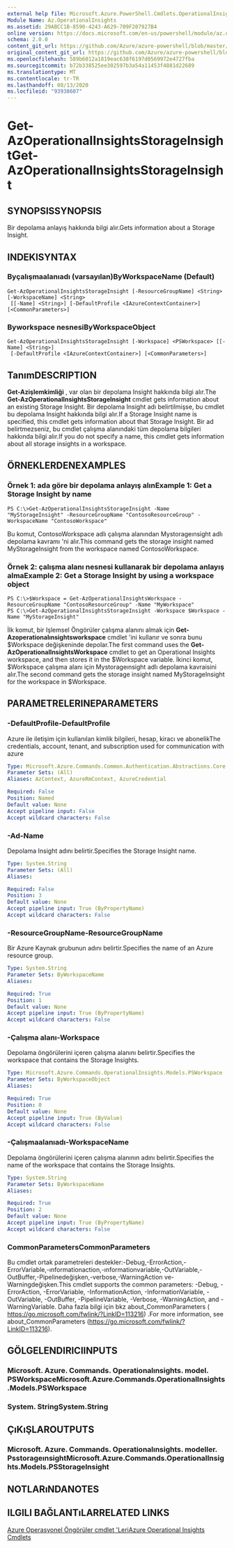 ```yaml
---
external help file: Microsoft.Azure.PowerShell.Cmdlets.OperationalInsights.dll-Help.xml
Module Name: Az.OperationalInsights
ms.assetid: 29ABCC1B-8590-4243-A629-709F207927B4
online version: https://docs.microsoft.com/en-us/powershell/module/az.operationalinsights/get-azoperationalinsightsstorageinsight
schema: 2.0.0
content_git_url: https://github.com/Azure/azure-powershell/blob/master/src/OperationalInsights/OperationalInsights/help/Get-AzOperationalInsightsStorageInsight.md
original_content_git_url: https://github.com/Azure/azure-powershell/blob/master/src/OperationalInsights/OperationalInsights/help/Get-AzOperationalInsightsStorageInsight.md
ms.openlocfilehash: 589b6012a1819eac638f6197d0569972e4727fba
ms.sourcegitcommit: b72b338525ee302597b3a54a11453f4881d22689
ms.translationtype: MT
ms.contentlocale: tr-TR
ms.lasthandoff: 08/13/2020
ms.locfileid: "93938607"
---
```

# <span data-ttu-id="0292c-101">Get-AzOperationalInsightsStorageInsight</span><span class="sxs-lookup"><span data-stu-id="0292c-101">Get-AzOperationalInsightsStorageInsight</span></span>

## <span data-ttu-id="0292c-102">SYNOPSIS</span><span class="sxs-lookup"><span data-stu-id="0292c-102">SYNOPSIS</span></span>
<span data-ttu-id="0292c-103">Bir depolama anlayış hakkında bilgi alır.</span><span class="sxs-lookup"><span data-stu-id="0292c-103">Gets information about a Storage Insight.</span></span>

## <span data-ttu-id="0292c-104">INDEKI</span><span class="sxs-lookup"><span data-stu-id="0292c-104">SYNTAX</span></span>

### <span data-ttu-id="0292c-105">Byçalışmaalanıadı (varsayılan)</span><span class="sxs-lookup"><span data-stu-id="0292c-105">ByWorkspaceName (Default)</span></span>
```
Get-AzOperationalInsightsStorageInsight [-ResourceGroupName] <String> [-WorkspaceName] <String>
 [[-Name] <String>] [-DefaultProfile <IAzureContextContainer>] [<CommonParameters>]
```

### <span data-ttu-id="0292c-106">Byworkspace nesnesi</span><span class="sxs-lookup"><span data-stu-id="0292c-106">ByWorkspaceObject</span></span>
```
Get-AzOperationalInsightsStorageInsight [-Workspace] <PSWorkspace> [[-Name] <String>]
 [-DefaultProfile <IAzureContextContainer>] [<CommonParameters>]
```

## <span data-ttu-id="0292c-107">Tanım</span><span class="sxs-lookup"><span data-stu-id="0292c-107">DESCRIPTION</span></span>
<span data-ttu-id="0292c-108">**Get-Azişlemkimliği** , var olan bir depolama Insight hakkında bilgi alır.</span><span class="sxs-lookup"><span data-stu-id="0292c-108">The **Get-AzOperationalInsightsStorageInsight** cmdlet gets information about an existing Storage Insight.</span></span>
<span data-ttu-id="0292c-109">Bir depolama Insight adı belirtilmişse, bu cmdlet bu depolama Insight hakkında bilgi alır.</span><span class="sxs-lookup"><span data-stu-id="0292c-109">If a Storage Insight name is specified, this cmdlet gets information about that Storage Insight.</span></span>
<span data-ttu-id="0292c-110">Bir ad belirtmezseniz, bu cmdlet çalışma alanındaki tüm depolama bilgileri hakkında bilgi alır.</span><span class="sxs-lookup"><span data-stu-id="0292c-110">If you do not specify a name, this cmdlet gets information about all storage insights in a workspace.</span></span>

## <span data-ttu-id="0292c-111">ÖRNEKLERDEN</span><span class="sxs-lookup"><span data-stu-id="0292c-111">EXAMPLES</span></span>

### <span data-ttu-id="0292c-112">Örnek 1: ada göre bir depolama anlayış alın</span><span class="sxs-lookup"><span data-stu-id="0292c-112">Example 1: Get a Storage Insight by name</span></span>
```
PS C:\>Get-AzOperationalInsightsStorageInsight -Name "MyStorageInsight" -ResourceGroupName "ContosoResourceGroup" -WorkspaceName "ContosoWorkspace"
```

<span data-ttu-id="0292c-113">Bu komut, ContosoWorkspace adlı çalışma alanından Mystorageınsight adlı depolama kavramı 'ni alır.</span><span class="sxs-lookup"><span data-stu-id="0292c-113">This command gets the storage insight named MyStorageInsight from the workspace named ContosoWorkspace.</span></span>

### <span data-ttu-id="0292c-114">Örnek 2: çalışma alanı nesnesi kullanarak bir depolama anlayış alma</span><span class="sxs-lookup"><span data-stu-id="0292c-114">Example 2: Get a Storage Insight by using a workspace object</span></span>
```
PS C:\>$Workspace = Get-AzOperationalInsightsWorkspace -ResourceGroupName "ContosoResourceGroup" -Name "MyWorkspace"
PS C:\>Get-AzOperationalInsightsStorageInsight -Workspace $Workspace -Name "MyStorageInsight"
```

<span data-ttu-id="0292c-115">İlk komut, bir Işlemsel Öngörüler çalışma alanını almak için **Get-Azoperationalınsightsworkspace** cmdlet 'ini kullanır ve sonra bunu $Workspace değişkeninde depolar.</span><span class="sxs-lookup"><span data-stu-id="0292c-115">The first command uses the **Get-AzOperationalInsightsWorkspace** cmdlet to get an Operational Insights workspace, and then stores it in the $Workspace variable.</span></span>
<span data-ttu-id="0292c-116">İkinci komut, $Workspace çalışma alanı için Mystorageınsight adlı depolama kavraisini alır.</span><span class="sxs-lookup"><span data-stu-id="0292c-116">The second command gets the storage insight named MyStorageInsight for the workspace in $Workspace.</span></span>

## <span data-ttu-id="0292c-117">PARAMETRELERINE</span><span class="sxs-lookup"><span data-stu-id="0292c-117">PARAMETERS</span></span>

### <span data-ttu-id="0292c-118">-DefaultProfile</span><span class="sxs-lookup"><span data-stu-id="0292c-118">-DefaultProfile</span></span>
<span data-ttu-id="0292c-119">Azure ile iletişim için kullanılan kimlik bilgileri, hesap, kiracı ve abonelik</span><span class="sxs-lookup"><span data-stu-id="0292c-119">The credentials, account, tenant, and subscription used for communication with azure</span></span>

```yaml
Type: Microsoft.Azure.Commands.Common.Authentication.Abstractions.Core.IAzureContextContainer
Parameter Sets: (All)
Aliases: AzContext, AzureRmContext, AzureCredential

Required: False
Position: Named
Default value: None
Accept pipeline input: False
Accept wildcard characters: False
```

### <span data-ttu-id="0292c-120">-Ad</span><span class="sxs-lookup"><span data-stu-id="0292c-120">-Name</span></span>
<span data-ttu-id="0292c-121">Depolama Insight adını belirtir.</span><span class="sxs-lookup"><span data-stu-id="0292c-121">Specifies the Storage Insight name.</span></span>

```yaml
Type: System.String
Parameter Sets: (All)
Aliases:

Required: False
Position: 3
Default value: None
Accept pipeline input: True (ByPropertyName)
Accept wildcard characters: False
```

### <span data-ttu-id="0292c-122">-ResourceGroupName</span><span class="sxs-lookup"><span data-stu-id="0292c-122">-ResourceGroupName</span></span>
<span data-ttu-id="0292c-123">Bir Azure Kaynak grubunun adını belirtir.</span><span class="sxs-lookup"><span data-stu-id="0292c-123">Specifies the name of an Azure resource group.</span></span>

```yaml
Type: System.String
Parameter Sets: ByWorkspaceName
Aliases:

Required: True
Position: 1
Default value: None
Accept pipeline input: True (ByPropertyName)
Accept wildcard characters: False
```

### <span data-ttu-id="0292c-124">-Çalışma alanı</span><span class="sxs-lookup"><span data-stu-id="0292c-124">-Workspace</span></span>
<span data-ttu-id="0292c-125">Depolama öngörülerini içeren çalışma alanını belirtir.</span><span class="sxs-lookup"><span data-stu-id="0292c-125">Specifies the workspace that contains the Storage Insights.</span></span>

```yaml
Type: Microsoft.Azure.Commands.OperationalInsights.Models.PSWorkspace
Parameter Sets: ByWorkspaceObject
Aliases:

Required: True
Position: 0
Default value: None
Accept pipeline input: True (ByValue)
Accept wildcard characters: False
```

### <span data-ttu-id="0292c-126">-Çalışmaalanıadı</span><span class="sxs-lookup"><span data-stu-id="0292c-126">-WorkspaceName</span></span>
<span data-ttu-id="0292c-127">Depolama öngörülerini içeren çalışma alanının adını belirtir.</span><span class="sxs-lookup"><span data-stu-id="0292c-127">Specifies the name of the workspace that contains the Storage Insights.</span></span>

```yaml
Type: System.String
Parameter Sets: ByWorkspaceName
Aliases:

Required: True
Position: 2
Default value: None
Accept pipeline input: True (ByPropertyName)
Accept wildcard characters: False
```

### <span data-ttu-id="0292c-128">CommonParameters</span><span class="sxs-lookup"><span data-stu-id="0292c-128">CommonParameters</span></span>
<span data-ttu-id="0292c-129">Bu cmdlet ortak parametreleri destekler:-Debug,-ErrorAction,-ErrorVariable,-ınformationaction,-ınformationvariable,-OutVariable,-OutBuffer,-Pipelinedeğişken,-verbose,-WarningAction ve-Warningdeğişken.</span><span class="sxs-lookup"><span data-stu-id="0292c-129">This cmdlet supports the common parameters: -Debug, -ErrorAction, -ErrorVariable, -InformationAction, -InformationVariable, -OutVariable, -OutBuffer, -PipelineVariable, -Verbose, -WarningAction, and -WarningVariable.</span></span> <span data-ttu-id="0292c-130">Daha fazla bilgi için bkz about_CommonParameters ( https://go.microsoft.com/fwlink/?LinkID=113216) .</span><span class="sxs-lookup"><span data-stu-id="0292c-130">For more information, see about_CommonParameters (https://go.microsoft.com/fwlink/?LinkID=113216).</span></span>

## <span data-ttu-id="0292c-131">GÖLGELENDIRICI</span><span class="sxs-lookup"><span data-stu-id="0292c-131">INPUTS</span></span>

### <span data-ttu-id="0292c-132">Microsoft. Azure. Commands. Operationalınsights. model. PSWorkspace</span><span class="sxs-lookup"><span data-stu-id="0292c-132">Microsoft.Azure.Commands.OperationalInsights.Models.PSWorkspace</span></span>

### <span data-ttu-id="0292c-133">System. String</span><span class="sxs-lookup"><span data-stu-id="0292c-133">System.String</span></span>

## <span data-ttu-id="0292c-134">ÇıKıŞLAR</span><span class="sxs-lookup"><span data-stu-id="0292c-134">OUTPUTS</span></span>

### <span data-ttu-id="0292c-135">Microsoft. Azure. Commands. Operationalınsights. modeller. Psstorageınsight</span><span class="sxs-lookup"><span data-stu-id="0292c-135">Microsoft.Azure.Commands.OperationalInsights.Models.PSStorageInsight</span></span>

## <span data-ttu-id="0292c-136">NOTLARıNDA</span><span class="sxs-lookup"><span data-stu-id="0292c-136">NOTES</span></span>

## <span data-ttu-id="0292c-137">ILGILI BAĞLANTıLAR</span><span class="sxs-lookup"><span data-stu-id="0292c-137">RELATED LINKS</span></span>

[<span data-ttu-id="0292c-138">Azure Operasyonel Öngörüler cmdlet 'Leri</span><span class="sxs-lookup"><span data-stu-id="0292c-138">Azure Operational Insights Cmdlets</span></span>](/powershell/module/az.operationalinsights)


